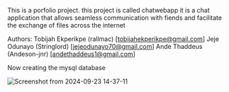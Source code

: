 This is a porfolio project. this project is called
chatwebapp it is a chat application that allows seamless
communication with fiends and facilitate the exchange of
files across the internet

Authors:
Tobijah Ekperikpe (rallmac) [tobijahekperikpe@gmail.com]
Jeje Odunayo (Stringlord) [jejeodunayo70@gmail.com]
Ande Thaddeus (Andeson-jnr) [andethaddeus1@gmail.com]

Now creating the mysql database

![Screenshot from 2024-09-23 14-37-11](https://github.com/user-attachments/assets/82f236f3-8b80-442c-a67c-52a7f19c06b0)
